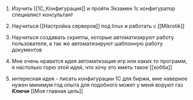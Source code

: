 
1. Изучить [[1С_Конфигурация]] и пройти Экзамен 1с конфигуратор специалист консультант
2. Научиться [[Настройка серверов]] под linux и работать с [[Mikrotik]] 
3. Научиться создавать скрипты, которые автоматизируют работу пользователя, а так же автоматизируют шаблонную работу документов
4. Мне очень нравится идея автоматизация игр или каких то программ, я настолько горю этой идей, что хочу это иметь такое [[хобби]] 

5. интересная идея - писать конфигурации 1С для биржи, мне наверное нужен минимум год опыта для подобного
может у меня воруют газ
***Ключи*** [[Моя главная цель]]
